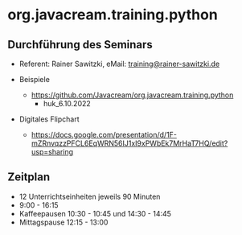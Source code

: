 # org.javacream.training.python
## Durchführung des Seminars

* Referent: Rainer Sawitzki, eMail: training@rainer-sawitzki.de

* Beispiele

  * https://github.com/Javacream/org.javacream.training.python
    *  huk_6.10.2022
    
* Digitales Flipchart
  * https://docs.google.com/presentation/d/1F-mZRnvqzzPFCL6EqWRN56IJ1xI9xPWbEk7MrHaT7HQ/edit?usp=sharing

## Zeitplan
* 12 Unterrichtseinheiten jeweils 90 Minuten
* 9:00 - 16:15
* Kaffeepausen 10:30 - 10:45 und 14:30 - 14:45
* Mittagspause 12:15 - 13:00

